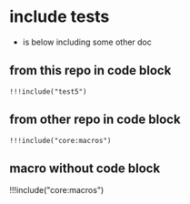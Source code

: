 # include tests

- is below including some other doc

## from this repo in code block

```
!!!include("test5")
```

## from other repo in code block

```
!!!include("core:macros")
```

## macro without code block


!!!include("core:macros")